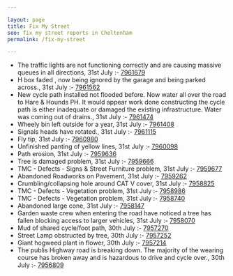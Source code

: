 ```yaml
---

layout: page
title: Fix My Street
seo: fix my street reports in Cheltenham
permalink: /fix-my-street

---
```


<!-- fix_marker starts -->

- The traffic lights are not functioning correctly and are causing massive queues in all directions, 31st July :- [7961679](https://www.fixmystreet.com/report/7961679)
- H box faded , now being ignored by the garage and being parked across., 31st July :- [7961562](https://www.fixmystreet.com/report/7961562)
- New cycle path installed not flooded before. Now water all over the road to Hare & Hounds PH. It would appear work done constructing the cycle path is either inadequate or damaged the existing infrastructure. Water was coming out of drains., 31st July :- [7961474](https://www.fixmystreet.com/report/7961474)
- Wheely bin left outside for a year, 31st July :- [7961408](https://www.fixmystreet.com/report/7961408)
- Signals heads have rotated., 31st July :- [7961115](https://www.fixmystreet.com/report/7961115)
- Fly tip, 31st July :- [7960980](https://www.fixmystreet.com/report/7960980)
- Unfinished panting of yellow lines, 31st July :- [7960098](https://www.fixmystreet.com/report/7960098)
- Path erosion, 31st July :- [7959636](https://www.fixmystreet.com/report/7959636)
- Tree is damaged problem, 31st July :- [7959666](https://www.fixmystreet.com/report/7959666)
- TMC - Defects - Signs & Street Furniture problem, 31st July :- [7959677](https://www.fixmystreet.com/report/7959677)
- Abandoned Roadworks on Pavement, 31st July :- [7959262](https://www.fixmystreet.com/report/7959262)
- Crumbling/collapsing hole around CAT V cover, 31st July :- [7958825](https://www.fixmystreet.com/report/7958825)
- TMC - Defects - Vegetation problem, 31st July :- [7958986](https://www.fixmystreet.com/report/7958986)
- TMC - Defects - Vegetation problem, 31st July :- [7958740](https://www.fixmystreet.com/report/7958740)
- Abandoned large cone, 31st July :- [7958147](https://www.fixmystreet.com/report/7958147)
- Garden waste crew when entering the road have noticed a tree has fallen blocking access to larger vehicles, 31st July :- [7958070](https://www.fixmystreet.com/report/7958070)
- Mud of shared cycle/foot path, 30th July :- [7957270](https://www.fixmystreet.com/report/7957270)
- Street Lamp obstructed by tree, 30th July :- [7957252](https://www.fixmystreet.com/report/7957252)
- Giant hogweed plant in flower, 30th July :- [7957214](https://www.fixmystreet.com/report/7957214)
- The publis Highway road is breaking down. The majority of the wearing course has broken away and is hazardous to drive and cycle over., 30th July :- [7956809](https://www.fixmystreet.com/report/7956809)

<!-- fix_marker ends -->